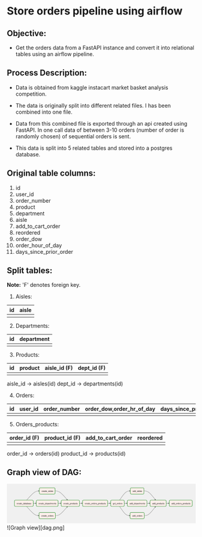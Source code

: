 # Store orders pipeline using airflow

## Objective:

- Get the orders data from a FastAPI instance and convert it into relational tables using an airflow pipeline.

## Process Description:

- Data is obtained from kaggle instacart market basket analysis competition. 

- The data is originally split into different related files. I has been combined into one file.

- Data from this combined file is exported through an api created using FastAPI. In one call data of
between 3-10 orders (number of order is randomly chosen) of sequential orders is sent.

- This data is split into 5 related tables and stored into a postgres database.


## Original table columns:

1. id
2. user_id
3. order_number 
4. product 
5. department 
6. aisle 
7. add_to_cart_order 
8. reordered 
9. order_dow 
10. order_hour_of_day 
11. days_since_prior_order

## Split tables:

**Note:** 'F' denotes foreign key. 

1. Aisles:

| id | aisle |
|----|-------|
|    |       |

2. Departments:

| id | department |
|----|------------|
|    |            |

3. Products:

| id | product | aisle_id (F) | dept_id (F) |
|----|---------|--------------|-------------|
|    |         |              |             |

aisle_id -> aisles(id)
dept_id -> departments(id)

4. Orders:

| id | user_id | order_number | order_dow,order_hr_of_day | days_since_prior_order |
|----|---------|--------------|---------------------------|------------------------|
|    |         |              |                           |                        |

5. Orders_products:

| order_id (F) | product_id (F) | add_to_cart_order | reordered |
|--------------|----------------|-------------------|-----------|
|              |                |                   |           |

order_id -> orders(id)
product_id -> products(id)


## Graph view of DAG:

<img src="dag.png" width="800" />![Graph view][dag.png]
